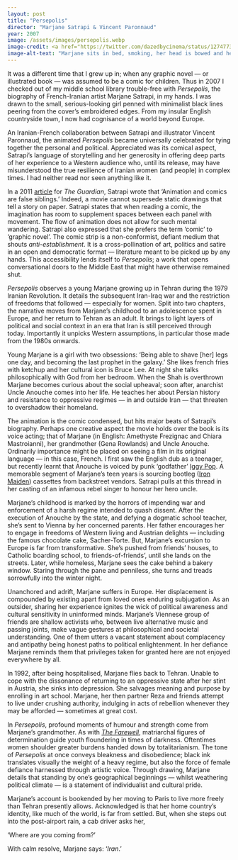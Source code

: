 ```yaml
---
layout: post
title: "Persepolis"
director: "Marjane Satrapi & Vincent Paronnaud"
year: 2007
image: /assets/images/persepolis.webp
image-credit: <a href="https://twitter.com/dazedbycinema/status/1274773809657081856/photo/3">Diaphana</a>
image-alt-text: "Marjane sits in bed, smoking, her head is bowed and her eyes closed"
---
```


It was a different time that I grew up in; when any graphic novel — or illustrated book — was assumed to be a comic for children. Thus in 2007 I checked out of my middle school library trouble-free with _Persepolis_, the biography of French-Iranian artist Marjane Satrapi, in my hands. I was drawn to the small, serious-looking girl penned with minimalist black lines peering from the cover’s embroidered edges. From my insular English countryside town, I now had cognisance of a world beyond Europe.

An Iranian-French collaboration between Satrapi and illustrator Vincent Paronnaud, the animated _Persepolis_ became universally celebrated for tying together the personal and political. Appreciated was its comical aspect, Satrapi’s language of storytelling and her generosity in offering deep parts of her experience to a Western audience who, until its release, may have misunderstood the true resilience of Iranian women (and people) in complex times. I had neither read nor seen anything like it.

In a 2011 [article](https://www.theguardian.com/film/2011/jun/16/how-to-film-a-graphic-novel) for _The Guardian_, Satrapi wrote that ‘Animation and comics are false siblings.’ Indeed, a movie cannot supersede static drawings that tell a story on paper. Satrapi states that when reading a comic, the imagination has room to supplement spaces between each panel with movement. The flow of animation does not allow for such mental wandering. Satrapi also expressed that she prefers the term ‘comic’ to ‘graphic novel’. The comic strip is a non-conformist, defiant medium that shouts _anti-establishment_. It is a cross-pollination of art, politics and satire in an open and democratic format — literature meant to be picked up by any hands. This accessibility lends itself to _Persepolis_; a work that opens conversational doors to the Middle East that might have otherwise remained shut.

_Persepolis_ observes a young Marjane growing up in Tehran during the 1979 Iranian Revolution. It details the subsequent Iran-Iraq war and the restriction of freedoms that followed — especially for women. Split into two chapters, the narrative moves from Marjane’s childhood to an adolescence spent in Europe, and her return to Tehran as an adult. It brings to light layers of political and social context in an era that Iran is still perceived through today. Importantly it unpicks Western assumptions, in particular those made from the 1980s onwards.

Young Marjane is a girl with two obsessions: ‘Being able to shave [her] legs one day, and becoming the last prophet in the galaxy.’ She likes french fries with ketchup and her cultural icon is Bruce Lee. At night she talks philosophically with God from her bedroom. When the Shah is overthrown Marjane becomes curious about the social upheaval; soon after, anarchist Uncle Anouche comes into her life. He teaches her about Persian history and resistance to oppressive regimes — in and outside Iran — that threaten to overshadow their homeland.

The animation is the comic condensed, but hits major beats of Satrapi’s biography. Perhaps one creative aspect the movie holds over the book is its voice acting; that of Marjane (in English: Amethyste Frezignac and Chiara Mastroianni), her grandmother (Gena Rowlands) and Uncle Anouche. Ordinarily importance might be placed on seeing a film in its original language — in this case, French. I first saw the English dub as a teenager, but recently learnt that Anouche is voiced by punk ‘godfather’ [Iggy Pop](https://www.vulture.com/2007/10/persepolis_creator_marjane_sat.html). A memorable segment of Marjane’s teen years is sourcing bootleg ([Iron Maiden](https://www.youtube.com/watch?v=mF0bt2i9QW0&ab_channel=Ian)) cassettes from backstreet vendors. Satrapi pulls at this thread in her casting of an infamous rebel singer to honour her hero uncle.

Marjane’s childhood is marked by the horrors of impending war and enforcement of a harsh regime intended to quash dissent. After the execution of Anouche by the state, and defying a dogmatic school teacher, she’s sent to Vienna by her concerned parents. Her father encourages her to engage in freedoms of Western living and Austrian delights — including the famous chocolate cake, Sacher-Torte. But, Marjane’s excursion to Europe is far from transformative. She’s pushed from friends’ houses, to Catholic boarding school, to friends-of-friends’, until she lands on the streets. Later, while homeless, Marjane sees the cake behind a bakery window. Staring through the pane and penniless, she turns and treads sorrowfully into the winter night.

Unanchored and adrift, Marjane suffers in Europe. Her displacement is compounded by existing apart from loved ones enduring subjugation. As an outsider, sharing her experience ignites the wick of political awareness and cultural sensitivity in uninformed minds. Marjane’s Viennese group of friends are shallow activists who, between live alternative music and passing joints, make vague gestures at philosophical and societal understanding. One of them utters a vacant statement about complacency and antipathy being honest paths to political enlightenment. In her defiance Marjane reminds them that privileges taken for granted here are not enjoyed everywhere by all.

In 1992, after being hospitalised, Marjane flies back to Tehran. Unable to cope with the dissonance of returning to an oppressive state after her stint in Austria, she sinks into depression. She salvages meaning and purpose by enrolling in art school. Marjane, her then partner Reza and friends attempt to live under crushing authority, indulging in acts of rebellion whenever they may be afforded — sometimes at great cost.

In _Persepolis_, profound moments of humour and strength come from Marjane’s grandmother. As with _[The Farewell](https://medium.com/@zoedowney/my-year-at-the-movies-day-4-9f77490e4d4b)_, matriarchal figures of determination guide youth floundering in times of darkness. Oftentimes women shoulder greater burdens handed down by totalitarianism. The tone of _Persepolis_ at once conveys bleakness and disobedience; black ink translates visually the weight of a heavy regime, but also the force of female defiance harnessed through artistic voice. Through drawing, Marjane details that standing by one’s geographical beginnings — whilst weathering political climate — is a statement of individualist and cultural pride.

Marjane’s account is bookended by her moving to Paris to live more freely than Tehran presently allows. Acknowledged is that her home country’s identity, like much of the world, is far from settled. But, when she steps out into the post-airport rain, a cab driver asks her,

‘Where are you coming from?’

With calm resolve, Marjane says: ‘_Iran_.’
